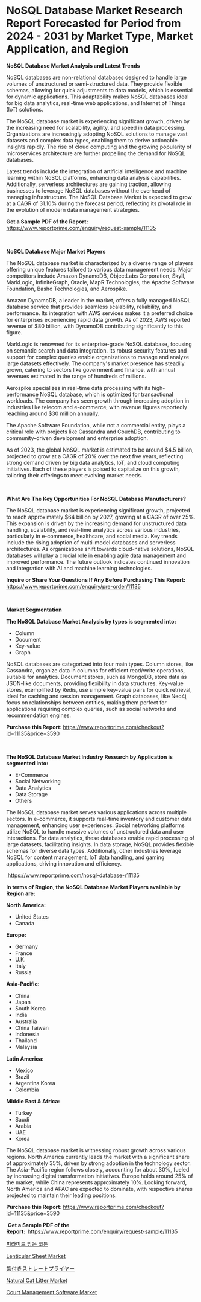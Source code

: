 <p><h1>NoSQL Database Market Research Report Forecasted for Period from 2024 -  2031 by Market Type, Market Application, and Region</h1></p><p><strong>NoSQL Database Market Analysis and Latest Trends</strong></p>
<p><p>NoSQL databases are non-relational databases designed to handle large volumes of unstructured or semi-structured data. They provide flexible schemas, allowing for quick adjustments to data models, which is essential for dynamic applications. This adaptability makes NoSQL databases ideal for big data analytics, real-time web applications, and Internet of Things (IoT) solutions. </p><p>The NoSQL database market is experiencing significant growth, driven by the increasing need for scalability, agility, and speed in data processing. Organizations are increasingly adopting NoSQL solutions to manage vast datasets and complex data types, enabling them to derive actionable insights rapidly. The rise of cloud computing and the growing popularity of microservices architecture are further propelling the demand for NoSQL databases.</p><p>Latest trends include the integration of artificial intelligence and machine learning within NoSQL platforms, enhancing data analysis capabilities. Additionally, serverless architectures are gaining traction, allowing businesses to leverage NoSQL databases without the overhead of managing infrastructure. The NoSQL Database Market is expected to grow at a CAGR of 31.10% during the forecast period, reflecting its pivotal role in the evolution of modern data management strategies.</p></p>
<p><strong>Get a Sample PDF of the Report:&nbsp;</strong> <a href="https://www.reportprime.com/enquiry/request-sample/11135">https://www.reportprime.com/enquiry/request-sample/11135</a></p>
<p>&nbsp;</p>
<p><strong>NoSQL Database Major Market Players</strong></p>
<p><p>The NoSQL database market is characterized by a diverse range of players offering unique features tailored to various data management needs. Major competitors include Amazon DynamoDB, ObjectLabs Corporation, Skyll, MarkLogic, InfiniteGraph, Oracle, MapR Technologies, the Apache Software Foundation, Basho Technologies, and Aerospike.</p><p>Amazon DynamoDB, a leader in the market, offers a fully managed NoSQL database service that provides seamless scalability, reliability, and performance. Its integration with AWS services makes it a preferred choice for enterprises experiencing rapid data growth. As of 2023, AWS reported revenue of $80 billion, with DynamoDB contributing significantly to this figure.</p><p>MarkLogic is renowned for its enterprise-grade NoSQL database, focusing on semantic search and data integration. Its robust security features and support for complex queries enable organizations to manage and analyze large datasets effectively. The company's market presence has steadily grown, catering to sectors like government and finance, with annual revenues estimated in the range of hundreds of millions.</p><p>Aerospike specializes in real-time data processing with its high-performance NoSQL database, which is optimized for transactional workloads. The company has seen growth through increasing adoption in industries like telecom and e-commerce, with revenue figures reportedly reaching around $30 million annually.</p><p>The Apache Software Foundation, while not a commercial entity, plays a critical role with projects like Cassandra and CouchDB, contributing to community-driven development and enterprise adoption.</p><p>As of 2023, the global NoSQL market is estimated to be around $4.5 billion, projected to grow at a CAGR of 20% over the next five years, reflecting strong demand driven by big data analytics, IoT, and cloud computing initiatives. Each of these players is poised to capitalize on this growth, tailoring their offerings to meet evolving market needs.</p></p>
<p>&nbsp;</p>
<p><strong>What Are The Key Opportunities For NoSQL Database Manufacturers?</strong></p>
<p><p>The NoSQL database market is experiencing significant growth, projected to reach approximately $64 billion by 2027, growing at a CAGR of over 25%. This expansion is driven by the increasing demand for unstructured data handling, scalability, and real-time analytics across various industries, particularly in e-commerce, healthcare, and social media. Key trends include the rising adoption of multi-model databases and serverless architectures. As organizations shift towards cloud-native solutions, NoSQL databases will play a crucial role in enabling agile data management and improved performance. The future outlook indicates continued innovation and integration with AI and machine learning technologies.</p></p>
<p><strong>Inquire or Share Your Questions If Any Before Purchasing This Report:</strong> <a href="https://www.reportprime.com/enquiry/pre-order/11135">https://www.reportprime.com/enquiry/pre-order/11135</a></p>
<p>&nbsp;</p>
<p><strong>Market Segmentation</strong></p>
<p><strong>The NoSQL Database Market Analysis by types is segmented into:</strong></p>
<p><ul><li>Column</li><li>Document</li><li>Key-value</li><li>Graph</li></ul></p>
<p><p>NoSQL databases are categorized into four main types. Column stores, like Cassandra, organize data in columns for efficient read/write operations, suitable for analytics. Document stores, such as MongoDB, store data as JSON-like documents, providing flexibility in data structures. Key-value stores, exemplified by Redis, use simple key-value pairs for quick retrieval, ideal for caching and session management. Graph databases, like Neo4j, focus on relationships between entities, making them perfect for applications requiring complex queries, such as social networks and recommendation engines.</p></p>
<p><strong>Purchase this Report:&nbsp;</strong><a href="https://www.reportprime.com/checkout?id=11135&price=3590">https://www.reportprime.com/checkout?id=11135&price=3590</a></p>
<p>&nbsp;</p>
<p><strong>The NoSQL Database Market Industry Research by Application is segmented into:</strong></p>
<p><ul><li>E-Commerce</li><li>Social Networking</li><li>Data Analytics</li><li>Data Storage</li><li>Others</li></ul></p>
<p><p>The NoSQL database market serves various applications across multiple sectors. In e-commerce, it supports real-time inventory and customer data management, enhancing user experiences. Social networking platforms utilize NoSQL to handle massive volumes of unstructured data and user interactions. For data analytics, these databases enable rapid processing of large datasets, facilitating insights. In data storage, NoSQL provides flexible schemas for diverse data types. Additionally, other industries leverage NoSQL for content management, IoT data handling, and gaming applications, driving innovation and efficiency.</p></p>
<p><a href="https://www.reportprime.com/nosql-database-r11135">&nbsp;https://www.reportprime.com/nosql-database-r11135</a></p>
<p><strong>In terms of Region, the NoSQL Database Market Players available by Region are:</strong></p>
<p>
    <p> <strong> North America: </strong>
        <ul>
            <li>United States</li>
            <li>Canada</li>
        </ul>
        </p> 
    <p> <strong> Europe: </strong>
        <ul>
            <li>Germany</li>
            <li>France</li>
            <li>U.K.</li>
            <li>Italy</li>
            <li>Russia</li>
        </ul>
        </p> 
    <p> <strong> Asia-Pacific: </strong>
        <ul>
            <li>China</li>
            <li>Japan</li>
            <li>South Korea</li>
            <li>India</li>
            <li>Australia</li>
            <li>China Taiwan</li>
            <li>Indonesia</li>
            <li>Thailand</li>
            <li>Malaysia</li>
        </ul>
        </p> 
    <p> <strong> Latin America: </strong>
        <ul>
            <li>Mexico</li>
            <li>Brazil</li>
            <li>Argentina Korea</li>
            <li>Colombia</li>
        </ul>
        </p> 
    <p> <strong> Middle East & Africa: </strong>
        <ul>
            <li>Turkey</li>
            <li>Saudi</li>
            <li>Arabia</li>
            <li>UAE</li>
            <li>Korea</li>
        </ul>
    </p>
    </p>
<p><p>The NoSQL database market is witnessing robust growth across various regions. North America currently leads the market with a significant share of approximately 35%, driven by strong adoption in the technology sector. The Asia-Pacific region follows closely, accounting for about 30%, fueled by increasing digital transformation initiatives. Europe holds around 25% of the market, while China represents approximately 10%. Looking forward, North America and APAC are expected to dominate, with respective shares projected to maintain their leading positions.</p></p>
<p><strong>Purchase this Report: </strong><a href="https://www.reportprime.com/checkout?id=11135&price=3590">https://www.reportprime.com/checkout?id=11135&price=3590</a></p>
<p>&nbsp;<strong>Get a Sample PDF of the Report:&nbsp;&nbsp;</strong><a href="https://www.reportprime.com/enquiry/request-sample/11135">https://www.reportprime.com/enquiry/request-sample/11135</a></p>
<p><strong></strong></p>
<p><p><a href="https://medium.com/@duncanbolton68/pyramid-soundproof-cotton-market-%EC%9D%98-%EA%B8%80%EB%A1%9C%EB%B2%8C-%EC%8B%9C%EC%9E%A5-%EA%B0%9C%EC%9A%94%EB%8A%94-%EC%A0%84-%EC%84%B8%EA%B3%84-%EB%B0%8F-%EC%A3%BC%EC%9A%94-%EC%8B%9C%EC%9E%A5%EC%9D%98-%EC%82%B0%EC%97%85%EC%97%90-%EC%98%81%ED%96%A5%EC%9D%84-%EB%AF%B8%EC%B9%98%EB%8A%94-%EC%A3%BC%EC%9A%94-%ED%8A%B8%EB%A0%8C%EB%93%9C%EC%97%90-%EB%8C%80%ED%95%9C-%EB%8F%85%ED%8A%B9%ED%95%9C-%EA%B4%80%EC%A0%90%EC%9D%84-%EC%A0%9C%EA%B3%B5%ED%95%A9%EB%8B%88%EB%8B%A4-f2a4913c1c7f">피라미드 방음 코튼</a></p><p><a href="https://www.linkedin.com/pulse/global-lenticular-sheet-market-status-2024-2031-forecast-owqtf?trackingId=%2B%2BNsp00yRZqGbwZHb0F%2FcQ%3D%3D">Lenticular Sheet Market</a></p><p><a href="https://medium.com/@solomonbode85/toothed-straight-pliers-market-%E3%81%AF-%E3%82%B3%E3%82%B9%E3%83%88%E7%AE%A1%E7%90%86%E3%81%A8%E5%8A%B9%E7%8E%87%E5%90%91%E4%B8%8A%E3%82%92%E5%84%AA%E5%85%88%E3%81%97%E3%81%BE%E3%81%99-%E3%81%95%E3%82%89%E3%81%AB-%E5%A0%B1%E5%91%8A%E6%9B%B8%E3%81%AF%E5%B8%82%E5%A0%B4%E3%81%AE%E9%9C%80%E8%A6%81%E9%9D%A2%E3%81%A8%E4%BE%9B%E7%B5%A6%E9%9D%A2%E3%81%AE%E4%B8%A1%E6%96%B9%E3%82%92%E3%82%AB%E3%83%90%E3%83%BC%E3%81%97%E3%81%A6%E3%81%84%E3%81%BE%E3%81%99-toothed-c1b6ebb70b33">歯付きストレートプライヤー</a></p><p><a href="https://medium.com/@endridushku133/the-natural-cat-litter-market-is-experiencing-higher-than-anticipated-demand-compared-to-a3d899726696?postPublishedType=initial">Natural Cat Litter Market</a></p><p><a href="https://www.linkedin.com/pulse/future-ready-strategic-insights-global-court-management-software-1v6qf?trackingId=aKt3EltJTYqL6PT6cJAa3g%3D%3D">Court Management Software Market</a></p></p>